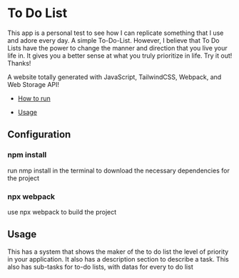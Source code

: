 # To Do List
This app is a personal test to see how I can replicate something that I use and adore every day.
A simple To-Do-List.
However, I believe that To Do Lists have the power to change the manner and direction that you live your life in. It gives you a better sense at what you truly prioritize in life.
Try it out! Thanks!

A website totally generated with JavaScript, TailwindCSS, Webpack, and Web Storage API!

- [How to run](#Configuration)

- [Usage](#Usage)

## Configuration

### npm install
<p>run nmp install in the terminal to download the necessary dependencies for the project</p>

### npx webpack
<p>use npx webpack to build the project</p>

## Usage
This has a system that shows the maker of the to do list the level of priority in your application.
It also has a description section to describe a task.
This also has sub-tasks for to-do lists, with datas for every to do list
